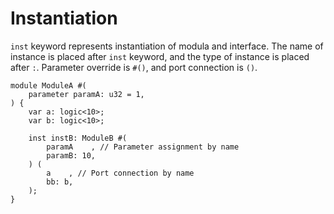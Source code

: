# Instantiation

`inst` keyword represents instantiation of modula and interface.
The name of instance is placed after `inst` keyword,
and the type of instance is placed after `:`.
Parameter override is `#()`, and port connection is `()`.

```veryl,playground
module ModuleA #(
    parameter paramA: u32 = 1,
) {
    var a: logic<10>;
    var b: logic<10>;

    inst instB: ModuleB #(
        paramA    , // Parameter assignment by name
        paramB: 10,
    ) (
        a    , // Port connection by name
        bb: b,
    );
}
```
